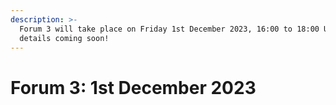 ```yaml
---
description: >-
  Forum 3 will take place on Friday 1st December 2023, 16:00 to 18:00 UTC. Full
  details coming soon!
---
```


# Forum 3: 1st December 2023

